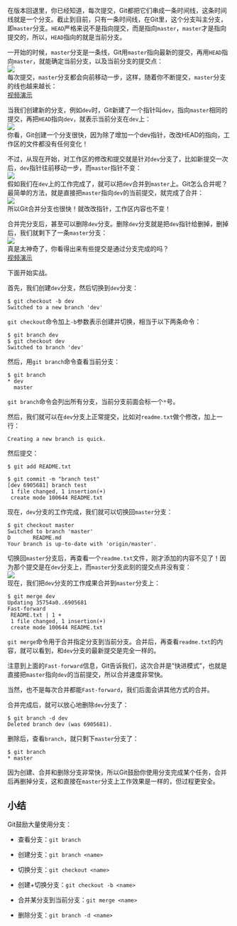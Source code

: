 在版本回退里，你已经知道，每次提交，Git都把它们串成一条时间线，这条时间线就是一个分支。截止到目前，只有一条时间线，在Git里，这个分支叫主分支，即`master`分支。`HEAD`严格来说不是指向提交，而是指向`master`，`master`才是指向提交的，所以，`HEAD`指向的就是当前分支。

一开始的时候，`master`分支是一条线，Git用`master`指向最新的提交，再用`HEAD`指向`master`，就能确定当前分支，以及当前分支的提交点：  
![](https://www.liaoxuefeng.com/files/attachments/0013849087937492135fbf4bbd24dfcbc18349a8a59d36d000/0)  
每次提交，`master`分支都会向前移动一步，这样，随着你不断提交，`master`分支的线也越来越长：  
[视频演示](http://github.liaoxuefeng.com/sinaweibopy/video/master-branch-forward.mp4)  

当我们创建新的分支，例如`dev`时，Git新建了一个指针叫`dev`，指向`master`相同的提交，再把`HEAD`指向`dev`，就表示当前分支在`dev`上：  
![](https://www.liaoxuefeng.com/files/attachments/001384908811773187a597e2d844eefb11f5cf5d56135ca000/0)  
你看，Git创建一个分支很快，因为除了增加一个dev指针，改改HEAD的指向，工作区的文件都没有任何变化！

不过，从现在开始，对工作区的修改和提交就是针对`dev`分支了，比如新提交一次后，`dev`指针往前移动一步，而`master`指针不变：  
![](https://www.liaoxuefeng.com/files/attachments/0013849088235627813efe7649b4f008900e5365bb72323000/0)  
假如我们在`dev`上的工作完成了，就可以把`dev`合并到`master`上。Git怎么合并呢？最简单的方法，就是直接把`master`指向`dev`的当前提交，就完成了合并：  
![](https://www.liaoxuefeng.com/files/attachments/00138490883510324231a837e5d4aee844d3e4692ba50f5000/0)  
所以Git合并分支也很快！就改改指针，工作区内容也不变！

合并完分支后，甚至可以删除`dev`分支。删除`dev`分支就是把`dev`指针给删掉，删掉后，我们就剩下了一条`master`分支：  
![](https://www.liaoxuefeng.com/files/attachments/001384908867187c83ca970bf0f46efa19badad99c40235000/0)  
真是太神奇了，你看得出来有些提交是通过分支完成的吗？  
[视频演示](http://github.liaoxuefeng.com/sinaweibopy/video/master-and-dev-ff.mp4)  

下面开始实战。

首先，我们创建`dev`分支，然后切换到`dev`分支：  
```
$ git checkout -b dev
Switched to a new branch 'dev'
```
`git checkout`命令加上`-b`参数表示创建并切换，相当于以下两条命令：
```
$ git branch dev
$ git checkout dev
Switched to branch 'dev'
```
然后，用`git branch`命令查看当前分支：  
```
$ git branch
* dev
  master
```
`git branch`命令会列出所有分支，当前分支前面会标一个`*`号。

然后，我们就可以在`dev`分支上正常提交，比如对`readme.txt`做个修改，加上一行：
```
Creating a new branch is quick.
```
然后提交：  
```
$ git add README.txt

$ git commit -m "branch test"
[dev 6905681] branch test
 1 file changed, 1 insertion(+)
 create mode 100644 README.txt
```
现在，`dev`分支的工作完成，我们就可以切换回`master`分支：  
```
$ git checkout master
Switched to branch 'master'
D       README.md
Your branch is up-to-date with 'origin/master'.
```
切换回`master`分支后，再查看一个`readme.txt`文件，刚才添加的内容不见了！因为那个提交是在`dev`分支上，而`master`分支此刻的提交点并没有变：  
![](https://www.liaoxuefeng.com/files/attachments/001384908892295909f96758654469cad60dc50edfa9abd000/0)  
现在，我们把`dev`分支的工作成果合并到`master`分支上：
```
$ git merge dev
Updating 35754a0..6905681
Fast-forward
 README.txt | 1 +
 1 file changed, 1 insertion(+)
 create mode 100644 README.txt

```
`git merge`命令用于合并指定分支到当前分支。合并后，再查看`readme.txt`的内容，就可以看到，和`dev`分支的最新提交是完全一样的。

注意到上面的`Fast-forward`信息，Git告诉我们，这次合并是“快进模式”，也就是直接把`master`指向`dev`的当前提交，所以合并速度非常快。

当然，也不是每次合并都能`Fast-forward`，我们后面会讲其他方式的合并。

合并完成后，就可以放心地删除`dev`分支了：  
```
$ git branch -d dev
Deleted branch dev (was 6905681).
```
删除后，查看`branch`，就只剩下`master`分支了：
```
$ git branch
* master
```
因为创建、合并和删除分支非常快，所以Git鼓励你使用分支完成某个任务，合并后再删掉分支，这和直接在`master`分支上工作效果是一样的，但过程更安全。 

## 小结
Git鼓励大量使用分支：

- 查看分支：`git branch`

- 创建分支：`git branch <name>`

- 切换分支：`git checkout <name>`

- 创建+切换分支：`git checkout -b <name>`

- 合并某分支到当前分支：`git merge <name>`

- 删除分支：`git branch -d <name>`
